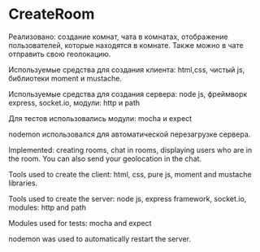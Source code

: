 # CreateRoom

Реализовано: создание комнат, чата в комнатах, отображение пользователей, которые находятся в комнате. Также можно в чате отправить свою геолокацию.

Используемые средства для создания клиента: html,css, чистый js, библиотеки moment и mustache.

Используемые средства для создания сервера: node js, фреймворк express, socket.io, модули: http и path

Для тестов использовались модули: mocha и expect

nodemon использовался для автоматической перезагрузке сервера.

Implemented: creating rooms, chat in rooms, displaying users who are in the room. You can also send your geolocation in the chat.

Tools used to create the client: html, css, pure js, moment and mustache libraries.

Tools used to create the server: node js, express framework, socket.io, modules: http and path

Modules used for tests: mocha and expect

nodemon was used to automatically restart the server.

